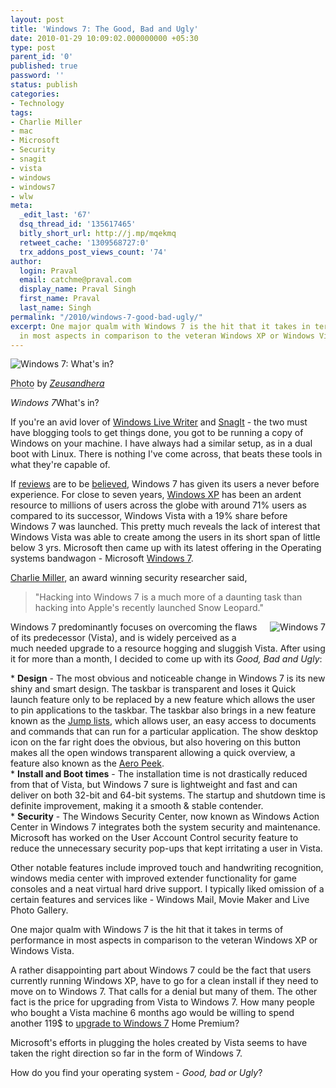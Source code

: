 ```yaml
---
layout: post
title: 'Windows 7: The Good, Bad and Ugly'
date: 2010-01-29 10:09:02.000000000 +05:30
type: post
parent_id: '0'
published: true
password: ''
status: publish
categories:
- Technology
tags:
- Charlie Miller
- mac
- Microsoft
- Security
- snagit
- vista
- windows
- windows7
- wlw
meta:
  _edit_last: '67'
  dsq_thread_id: '135617465'
  bitly_short_url: http://j.mp/mqekmq
  retweet_cache: '1309568727:0'
  trx_addons_post_views_count: '74'
author:
  login: Praval
  email: catchme@praval.com
  display_name: Praval Singh
  first_name: Praval
  last_name: Singh
permalink: "/2010/windows-7-good-bad-ugly/"
excerpt: One major qualm with Windows 7 is the hit that it takes in terms of performance
  in most aspects in comparison to the veteran Windows XP or Windows Vista.
---
```

<div class="figure"><img src="/static/2010/01/windows-7-halloween.jpg" alt="Windows 7: What's in?" />
<p class="credit"><abbr class="type" title="Photograph">Photo</abbr> by <cite><a href="http://www.flickr.com/photos/zeusandhera/4043408541/">Zeusandhera</a></cite></p>
<p class="caption"><em class="title">Windows 7</em>What's in?</p>
</div>
<p><!--more--></p>
<p>If you're an avid lover of <a href="http://windowslivewriter.spaces.live.com/">Windows Live Writer</a> and <a href="http://www.techsmith.com/screen-capture.asp">SnagIt</a> - the two must have blogging tools to get things done, you got to be running a copy of Windows on your machine. I have always had a similar setup, as in a dual boot with Linux. There is nothing I've come across, that beats these tools in what they're capable of. </p>
<p>If <a href="http://www.cnet.com/windows-7/">reviews</a> are to be <a href="http://www.engadget.com/2009/08/12/windows-7-review/">believed</a>, Windows 7 has given its users a never before experience. For close to seven years, <a href="http://www.microsoft.com/windows/windows-xp/default.aspx">Windows XP</a> has been an ardent resource to millions of users across the globe with around 71% users as compared to its successor, Windows Vista with a 19% share before Windows 7 was launched. This pretty much reveals the lack of interest that Windows Vista was able to create among the users in its short span of little below 3 yrs. Microsoft then came up with its latest offering in the Operating systems bandwagon - Microsoft <a href="http://www.microsoft.com/windows/windows-7/">Windows 7</a>. </p>
<p><a href="http://en.wikipedia.org/wiki/Charlie_Miller_(security_researcher)">Charlie Miller</a>, an award winning security researcher said,</p>
<blockquote><p>"Hacking into Windows 7 is a much more of a daunting task than hacking into Apple's recently launched Snow Leopard."</p></blockquote>
<p><img src="/static/2010/01/windows-7-logo.jpg" alt="Windows 7" style="float: right; margin: 0 0 1em 1em; border: 0 none;" /></p>
<p>Windows 7 predominantly focuses on overcoming the flaws of its predecessor (Vista), and is widely perceived as a much needed upgrade to a resource hogging and sluggish Vista. After using it for more than a month, I decided to come up with its <em>Good, Bad and Ugly</em>:</p>
<p>* <strong>Design</strong> - The most obvious and noticeable change in Windows 7 is its new shiny and smart design. The taskbar is transparent and loses it Quick launch feature only to be replaced by a new feature which allows the user to pin applications to the taskbar. The taskbar also brings in a new feature known as the <a href="http://windows.microsoft.com/en-IN/windows7/products/features/jump-lists">Jump lists</a>, which allows user, an easy access to documents and commands that can run for a particular application. The show desktop icon on the far right does the obvious, but also hovering on this button makes all the open windows transparent allowing a quick overview, a feature also known as the <a href="http://windows.microsoft.com/en-us/windows7/products/features/peek">Aero Peek</a>.<br />
* <strong>Install and Boot times</strong> - The installation time is not drastically reduced from that of Vista, but Windows 7 sure is lightweight and fast and can deliver on both 32-bit and 64-bit systems. The startup and shutdown time is definite improvement, making it a smooth &amp; stable contender.<br />
* <strong>Security</strong> - The Windows Security Center, now known as Windows Action Center in Windows 7 integrates both the system security and maintenance. Microsoft has worked on the User Account Control security feature to reduce the unnecessary security pop-ups that kept irritating a user in Vista.</p>
<p>Other notable features include improved touch and handwriting recognition, windows media center with improved extender functionality for game consoles and a neat virtual hard drive support.  I typically liked omission of a certain features and services like - Windows Mail, Movie Maker and Live Photo Gallery.</p>
<p>One major qualm with Windows 7 is the hit that it takes in terms of performance in most aspects in comparison to the veteran Windows XP or Windows Vista.</p>
<p>A rather disappointing part about Windows 7 could be the fact that users currently running Windows XP, have to go for a clean install if they need to move on to Windows 7. That calls for a denial but many of them. The other fact is the price for upgrading from Vista to Windows 7. How many people who bought a Vista machine 6 months ago would be willing to spend another 119$ to <a href="http://www.microsoft.com/windows/buy/default.aspx">upgrade to Windows 7</a> Home Premium?</p>
<p>Microsoft's efforts in plugging the holes created by Vista seems to have taken the right direction so far in the form of Windows 7.</p>
<p>How do you find your operating system - <em>Good, bad or Ugly</em>?</p>
